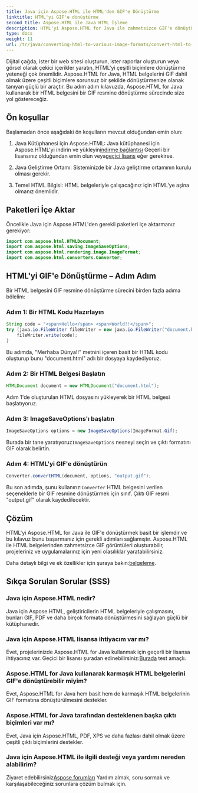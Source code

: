 ```yaml
---
title: Java için Aspose.HTML ile HTML'den GIF'e Dönüştürme
linktitle: HTML'yi GIF'e dönüştürme
second_title: Aspose.HTML ile Java HTML İşleme
description: HTML'yi Aspose.HTML for Java ile zahmetsizce GIF'e dönüştürün. HTML belgelerinden çarpıcı görseller oluşturun. Hemen başlayın!
type: docs
weight: 11
url: /tr/java/converting-html-to-various-image-formats/convert-html-to-gif/
---
```


Dijital çağda, ister bir web sitesi oluşturun, ister raporlar oluşturun veya görsel olarak çekici içerikler yaratın, HTML'yi çeşitli biçimlere dönüştürme yeteneği çok önemlidir. Aspose.HTML for Java, HTML belgelerini GIF dahil olmak üzere çeşitli biçimlere sorunsuz bir şekilde dönüştürmenize olanak tanıyan güçlü bir araçtır. Bu adım adım kılavuzda, Aspose.HTML for Java kullanarak bir HTML belgesini bir GIF resmine dönüştürme sürecinde size yol göstereceğiz.

## Ön koşullar

Başlamadan önce aşağıdaki ön koşulların mevcut olduğundan emin olun:

1. Java Kütüphanesi için Aspose.HTML: Java kütüphanesi için Aspose.HTML'yi indirin ve yükleyin[indirme bağlantısı](https://releases.aspose.com/html/java/) Geçerli bir lisansınız olduğundan emin olun veya[geçici lisans](https://purchase.aspose.com/temporary-license/) eğer gerekirse.

2. Java Geliştirme Ortamı: Sisteminizde bir Java geliştirme ortamının kurulu olması gerekir.

3. Temel HTML Bilgisi: HTML belgeleriyle çalışacağınız için HTML'ye aşina olmanız önemlidir.

## Paketleri İçe Aktar

Öncelikle Java için Aspose.HTML'den gerekli paketleri içe aktarmanız gerekiyor:

```java
import com.aspose.html.HTMLDocument;
import com.aspose.html.saving.ImageSaveOptions;
import com.aspose.html.rendering.image.ImageFormat;
import com.aspose.html.converters.Converter;
```

## HTML'yi GIF'e Dönüştürme – Adım Adım

Bir HTML belgesini GIF resmine dönüştürme sürecini birden fazla adıma bölelim:

### Adım 1: Bir HTML Kodu Hazırlayın

```java
String code = "<span>Hello</span> <span>World!!</span>";
try (java.io.FileWriter fileWriter = new java.io.FileWriter("document.html")) {
    fileWriter.write(code);
}
```

Bu adımda, "Merhaba Dünya!!" metnini içeren basit bir HTML kodu oluşturup bunu "document.html" adlı bir dosyaya kaydediyoruz.

### Adım 2: Bir HTML Belgesi Başlatın

```java
HTMLDocument document = new HTMLDocument("document.html");
```

Adım 1'de oluşturulan HTML dosyasını yükleyerek bir HTML belgesi başlatıyoruz.

### Adım 3: ImageSaveOptions'ı başlatın

```java
ImageSaveOptions options = new ImageSaveOptions(ImageFormat.Gif);
```

 Burada bir tane yaratıyoruz`ImageSaveOptions` nesneyi seçin ve çıktı formatını GIF olarak belirtin.

### Adım 4: HTML'yi GIF'e dönüştürün

```java
Converter.convertHTML(document, options, "output.gif");
```

 Bu son adımda, şunu kullanırız:`Converter` HTML belgesini verilen seçeneklerle bir GIF resmine dönüştürmek için sınıf. Çıktı GIF resmi "output.gif" olarak kaydedilecektir.

## Çözüm

HTML'yi Aspose.HTML for Java ile GIF'e dönüştürmek basit bir işlemdir ve bu kılavuz bunu başarmanız için gerekli adımları sağlamıştır. Aspose.HTML ile HTML belgelerinden zahmetsizce GIF görüntüleri oluşturabilir, projeleriniz ve uygulamalarınız için yeni olasılıklar yaratabilirsiniz.

 Daha detaylı bilgi ve ek özellikler için şuraya bakın:[belgeleme](https://reference.aspose.com/html/java/).

## Sıkça Sorulan Sorular (SSS)

### Java için Aspose.HTML nedir?
   Java için Aspose.HTML, geliştiricilerin HTML belgeleriyle çalışmasını, bunları GIF, PDF ve daha birçok formata dönüştürmesini sağlayan güçlü bir kütüphanedir.

### Java için Aspose.HTML lisansa ihtiyacım var mı?
 Evet, projelerinizde Aspose.HTML for Java kullanmak için geçerli bir lisansa ihtiyacınız var. Geçici bir lisansı şuradan edinebilirsiniz:[Burada](https://purchase.aspose.com/temporary-license/) test amaçlı.

### Aspose.HTML for Java kullanarak karmaşık HTML belgelerini GIF'e dönüştürebilir miyim?
Evet, Aspose.HTML for Java hem basit hem de karmaşık HTML belgelerinin GIF formatına dönüştürülmesini destekler.

### Aspose.HTML for Java tarafından desteklenen başka çıktı biçimleri var mı?
Evet, Java için Aspose.HTML, PDF, XPS ve daha fazlası dahil olmak üzere çeşitli çıktı biçimlerini destekler.

### Java için Aspose.HTML ile ilgili desteği veya yardımı nereden alabilirim?
 Ziyaret edebilirsiniz[Aspose forumları](https://forum.aspose.com/) Yardım almak, soru sormak ve karşılaşabileceğiniz sorunlara çözüm bulmak için.